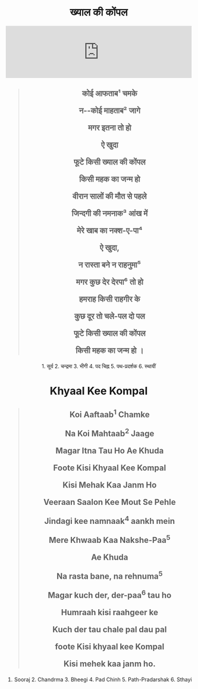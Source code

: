 <center>
<h1> ख्याल की कोंपल </h1>

<iframe src="https://archive.org/embed/fikrKeParinde" width="500" height="140" frameborder="0" webkitallowfullscreen="true" mozallowfullscreen="true" allowfullscreen></iframe>

<h2>


>कोई आफताब¹ चमके
>
>न--कोई माहताब² जागे
>
>मगर इतना तो हो
>
>ऐ खुदा
>
>फूटे किसी ख्याल की कोंपल
>
>किसी महक का जन्म हो
>
>वीरान सालों की मौत से पहले
>
>जिन्दगी की नमनाक³ आंख में
>
>मेरे खाब का नक्श-ए-पा⁴
>
>ऐ खुदा,
>
>न रास्ता बने न राहनुमा⁵
>
>मगर कुछ देर देरपा⁶ तो हो
>
>हमराह किसी राहगीर के
>
>कुछ दूर तो चले-पल दो पल
>
>फूटे किसी ख्याल की कोंपल
>
>किसी महक का जन्म हो ।

</h2>
1. सूर्य 2. चन्द्रमा 3. भीगी 4. पद चिह्न 5. पथ-प्रदर्शक 6. स्थायीं

<h1> Khyaal Kee Kompal </h1>

<h2>

>Koi Aaftaab<sup>1</sup> Chamke
>
>Na Koi Mahtaab<sup>2</sup> Jaage
>
>Magar Itna Tau Ho Ae Khuda
>
>Foote Kisi Khyaal Kee Kompal
>
>Kisi Mehak Kaa Janm Ho
>
>Veeraan Saalon Kee Mout Se Pehle
>
>Jindagi kee namnaak<sup>4</sup> aankh mein
>
>Mere Khwaab Kaa Nakshe-Paa<sup>5</sup>
>
>Ae Khuda
>
>Na rasta bane, na rehnuma<sup>5</sup>
>
>Magar kuch der, der-paa<sup>6</sup> tau ho
>
>Humraah kisi raahgeer ke
>
>Kuch der tau chale pal dau pal
>
>foote Kisi khyaal kee Kompal
>
>Kisi mehek kaa janm ho.

</h2>

1. Sooraj 2. Chandrma 3. Bheegi 4. Pad Chinh 5. Path-Pradarshak 6. Sthayi

</center>
